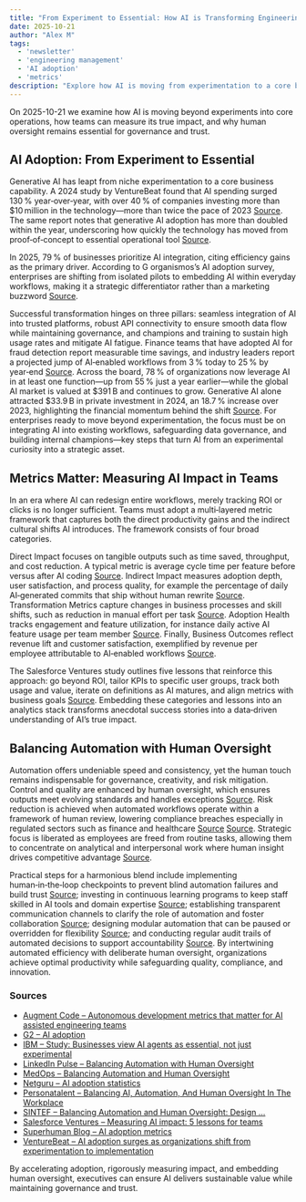 ```yaml
---
title: "From Experiment to Essential: How AI is Transforming Engineering Teams"
date: 2025-10-21
author: "Alex M"
tags:
  - 'newsletter'  
  - 'engineering management'  
  - 'AI adoption'
  - 'metrics'
description: "Explore how AI is moving from experimentation to a core business capability. Learn how engineering teams can measure its impact, integrate AI into workflows, and maintain human oversight to ensure productivity, compliance, and trust."
---
```


On 2025-10-21 we examine how AI is moving beyond experiments into core operations, how teams can measure its true impact, and why human oversight remains essential for governance and trust.

## AI Adoption: From Experiment to Essential

Generative AI has leapt from niche experimentation to a core business capability. A 2024 study by VentureBeat found that AI spending surged 130 % year‑over‑year, with over 40 % of companies investing more than $10 million in the technology—more than twice the pace of 2023 [Source](https://venturebeat.com/ai/enterprise-ai-adoption-surges-as-organizations-shift-from-experimentation-to-implementation). The same report notes that generative AI adoption has more than doubled within the year, underscoring how quickly the technology has moved from proof‑of‑concept to essential operational tool [Source](https://venturebeat.com/ai/enterprise-ai-adoption-surges-as-organizations-shift-from-experimentation-to-implementation).

In 2025, 79 % of businesses prioritize AI integration, citing efficiency gains as the primary driver. According to G organismos’s AI adoption survey, enterprises are shifting from isolated pilots to embedding AI within everyday workflows, making it a strategic differentiator rather than a marketing buzzword [Source](https://learn.g2.com/ai-adoption).

Successful transformation hinges on three pillars: seamless integration of AI into trusted platforms, robust API connectivity to ensure smooth data flow while maintaining governance, and champions and training to sustain high usage rates and mitigate AI fatigue. Finance teams that have adopted AI for fraud detection report measurable time savings, and industry leaders report a projected jump of AI‑enabled workflows from 3 % today to 25 % by year‑end [Source](https://newsroom.ibm.com/2025-06-10-IBM-Study-Businesses-View-AI-Agents-as-Essential,-Not-Just-Experimental). Across the board, 78 % of organizations now leverage AI in at least one function—up from 55 % just a year earlier—while the global AI market is valued at $391 B and continues to grow. Generative AI alone attracted $33.9 B in private investment in 2024, an 18.7 % increase over 2023, highlighting the financial momentum behind the shift [Source](https://www.netguru.com/blog/ai-adoption-statistics). For enterprises ready to move beyond experimentation, the focus must be on integrating AI into existing workflows, safeguarding data governance, and building internal champions—key steps that turn AI from an experimental curiosity into a strategic asset.

## Metrics Matter: Measuring AI Impact in Teams

In an era where AI can redesign entire workflows, merely tracking ROI or clicks is no longer sufficient. Teams must adopt a multi‑layered metric framework that captures both the direct productivity gains and the indirect cultural shifts AI introduces. The framework consists of four broad categories.

Direct Impact focuses on tangible outputs such as time saved, throughput, and cost reduction. A typical metric is average cycle time per feature before versus after AI coding [Source](https://www.augmentcode.com/guides/autonomous-development-metrics-kpis-that-matter-for-ai-assisted-engineering-teams). Indirect Impact measures adoption depth, user satisfaction, and process quality, for example the percentage of daily AI‑generated commits that ship without human rewrite [Source](https://www.augmentcode.com/guides/autonomous-development-metrics-kpis-that-matter-for-ai-assisted-engineering-teams). Transformation Metrics capture changes in business processes and skill shifts, such as reduction in manual effort per task [Source](https://salesforceventures.com/perspectives/measuring-ai-impact-5-lessons-for-teams/). Adoption Health tracks engagement and feature utilization, for instance daily active AI feature usage per team member [Source](https://blog.superhuman.com/ai-adoption-metrics/). Finally, Business Outcomes reflect revenue lift and customer satisfaction, exemplified by revenue per employee attributable to AI‑enabled workflows [Source](https://salesforceventures.com/perspectives/measuring-ai-impact-5-lessons-for-teams/).

The Salesforce Ventures study outlines five lessons that reinforce this approach: go beyond ROI, tailor KPIs to specific user groups, track both usage and value, iterate on definitions as AI matures, and align metrics with business goals [Source](https://salesforceventures.com/perspectives/measuring-ai-impact-5-lessons-for-teams/). Embedding these categories and lessons into an analytics stack transforms anecdotal success stories into a data‑driven understanding of AI’s true impact.

## Balancing Automation with Human Oversight

Automation offers undeniable speed and consistency, yet the human touch remains indispensable for governance, creativity, and risk mitigation. Control and quality are enhanced by human oversight, which ensures outputs meet evolving standards and handles exceptions [Source](https://www.linkedin.com/pulse/balancing-automation-human-oversight-achieving-optimal-sean-kearney-4jboe). Risk reduction is achieved when automated workflows operate within a framework of human review, lowering compliance breaches especially in regulated sectors such as finance and healthcare [Source](https://www.sintef.no/en/publications/publication/10181279/) [Source](https://www.medops.pro/blog/balancing-automation-and-human-oversight). Strategic focus is liberated as employees are freed from routine tasks, allowing them to concentrate on analytical and interpersonal work where human insight drives competitive advantage [Source](https://www.personatalent.com/business/balancing-ai-automation-and-human-oversight-in-the-workplace/).

Practical steps for a harmonious blend include implementing human‑in‑the‑loop checkpoints to prevent blind automation failures and build trust [Source](https://www.linkedin.com/pulse/balancing-automation-human-oversight-achieving-optimal-sean-kearney-4jboe); investing in continuous learning programs to keep staff skilled in AI tools and domain expertise [Source](https://www.personatalent.com/business/balancing-ai-automation-and-human-oversight-in-the-workplace/); establishing transparent communication channels to clarify the role of automation and foster collaboration [Source](https://www.personatalent.com/business/balancing-ai-automation-and-human-oversight-in-the-workplace/); designing modular automation that can be paused or overridden for flexibility [Source](https://www.sintef.no/en/publications/publication/10181279/); and conducting regular audit trails of automated decisions to support accountability [Source](https://www.sintef.no/en/publications/publication/10181279/). By intertwining automated efficiency with deliberate human oversight, organizations achieve optimal productivity while safeguarding quality, compliance, and innovation.

### Sources

- [Augment Code – Autonomous development metrics that matter for AI assisted engineering teams](https://www.augmentcode.com/guides/autonomous-development-metrics-kpis-that-matter-for-ai-assisted-engineering-teams)
- [G2 – AI adoption](https://learn.g2.com/ai-adoption)
- [IBM – Study: Businesses view AI agents as essential, not just experimental](https://newsroom.ibm.com/2025-06-10-IBM-Study-Businesses-View-AI-Agents-as-Essential,-Not-Just-Experimental)
- [LinkedIn Pulse – Balancing Automation with Human Oversight](https://www.linkedin.com/pulse/balancing-automation-human-oversight-achieving-optimal-sean-kearney-4jboe)
- [MedOps – Balancing Automation and Human Oversight](https://www.medops.pro/blog/balancing-automation-and-human-oversight)
- [Netguru – AI adoption statistics](https://www.netguru.com/blog/ai-adoption-statistics)
- [Personatalent – Balancing AI, Automation, And Human Oversight In The Workplace](https://www.personatalent.com/business/balancing-ai-automation-and-human-oversight-in-the-workplace/)
- [SINTEF – Balancing Automation and Human Oversight: Design …](https://www.sintef.no/en/publications/publication/10181279/)
- [Salesforce Ventures – Measuring AI impact: 5 lessons for teams](https://salesforceventures.com/perspectives/measuring-ai-impact-5-lessons-for-teams/)
- [Superhuman Blog – AI adoption metrics](https://blog.superhuman.com/ai-adoption-metrics/)
- [VentureBeat – AI adoption surges as organizations shift from experimentation to implementation](https://venturebeat.com/ai/enterprise-ai-adoption-surges-as-organizations-shift-from-experimentation-to-implementation)

By accelerating adoption, rigorously measuring impact, and embedding human oversight, executives can ensure AI delivers sustainable value while maintaining governance and trust.